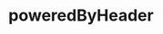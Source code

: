 ---
title: poweredByHeader
description: Next.js will add the `x-powered-by` header by default. Learn to opt-out of it here.
source: app/api-reference/config/next-config-js/poweredByHeader
---